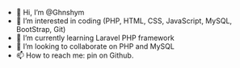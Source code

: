 - 👋 Hi, I’m @Ghnshym
- 👀 I’m interested in coding (PHP, HTML, CSS, JavaScript, MySQL, BootStrap, Git)
- 🌱 I’m currently learning Laravel PHP framework
- 💞️ I’m looking to collaborate on PHP and MySQL
- 📫 How to reach me: pin on Github.

<!---
Ghnshym/Ghnshym is a ✨ special ✨ repository because its `README.md` (this file) appears on your GitHub profile.
You can click the Preview link to take a look at your changes.
--->
